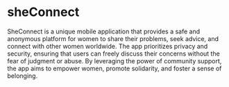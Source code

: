 # sheConnect
SheConnect is a unique mobile application that provides a safe and anonymous platform for women to share their problems, seek advice, and connect with other women worldwide. The app prioritizes privacy and security, ensuring that users can freely discuss their concerns without the fear of judgment or abuse. By leveraging the power of community support, the app aims to empower women, promote solidarity, and foster a sense of belonging.
